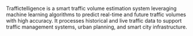 Traffictelligence is a smart traffic volume estimation system leveraging machine learning algorithms to predict real-time and future traffic volumes with high accuracy. It processes historical and live traffic data to support traffic management systems, urban planning, and smart city infrastructure.

